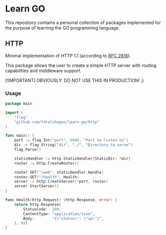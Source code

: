 
# Learn GO

This repository contains a personal collection of packages implemented for the purpose of learning the GO programming language.

## HTTP

Minimal implementation of HTTP 1.1 (according to [RFC 2616](https://datatracker.ietf.org/doc/html/rfc2616)).

This package allows the user to create a simple HTTP server with routing capabilities and middleware support.

[!IMPORTANT] OBVIOUSLY: DO NOT USE THIS IN PRODUCTION! ;)

### Usage

```go
package main

import (
	"flag"
	"github.com/fdrolshagen/learn-go/http"
)

func main() {
	port := flag.Int("port", 8080, "Port to listen on")
	dir := flag.String("dir", "./", "Directory to serve")
	flag.Parse()

	staticHandler := http.StaticHandler{StaticDir: *dir}
	router := http.CreateRouter()

	router.GET("/web", staticHandler.Handle)
	router.GET("/health", Health)
	server := http.CreateServer(*port, router)
	server.StartServer()
}

func Health(http.Request) (http.Response, error) {
	return http.Response{
		StatusCode:  200,
		ContentType: "application/json",
		Body:        "{\"status\": \"up\"}",
	}, nil
}
```